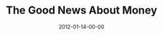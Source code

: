 ---
layout: message
category: message
series: "Big Bad Wolf"
title: "The Good News About Money"
date: 2012-01-14-00-00
message_id: 709
audio: "http://s3.amazonaws.com/crossroads-media/messages/audio/bigbadwolf_02.mp3"
audio-duration: "43:20"
program: "http://s3.amazonaws.com/crossroads-media/documents/01_14-15_12Program.pdf"
description: "Chuck Mingo talks about how God is the opposite of the Big Bad Wolf."
video: "http://s3.amazonaws.com/crossroads-media/messages/video/bigbadwolf_02.mp4"
video-duration: "43:26"
yt-embed-url: "//www.youtube.com/embed/RdWVVU7vd6s"
video-image: "http://s3.amazonaws.com/crossroads-media/images/bigbadwolf_02_still.jpg"
tag: 
 - mingo
 - money
 - wolf
 - program
 - community-groups
explicit: false
---